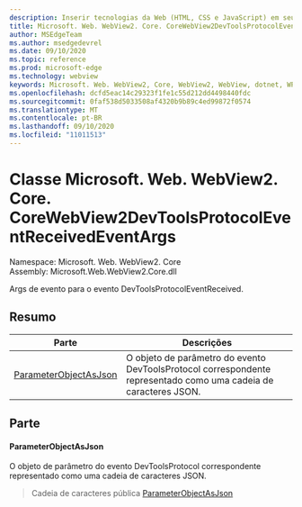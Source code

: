 ```yaml
---
description: Inserir tecnologias da Web (HTML, CSS e JavaScript) em seus aplicativos nativos com o controle WebView2 do Microsoft Edge
title: Microsoft. Web. WebView2. Core. CoreWebView2DevToolsProtocolEventReceivedEventArgs
author: MSEdgeTeam
ms.author: msedgedevrel
ms.date: 09/10/2020
ms.topic: reference
ms.prod: microsoft-edge
ms.technology: webview
keywords: Microsoft. Web. WebView2, Core, WebView2, WebView, dotnet, WPF, WinForms, app, Edge, CoreWebView2, CoreWebView2Controller, controle do navegador, Edge HTML, Microsoft. Web. WebView2. Core. CoreWebView2DevToolsProtocolEventReceivedEventArgs
ms.openlocfilehash: dcfd5eac14c29323f1fe1c55d212dd4498440fdc
ms.sourcegitcommit: 0faf538d5033508af4320b9b89c4ed99872f0574
ms.translationtype: MT
ms.contentlocale: pt-BR
ms.lasthandoff: 09/10/2020
ms.locfileid: "11011513"
---
```

# Classe Microsoft. Web. WebView2. Core. CoreWebView2DevToolsProtocolEventReceivedEventArgs 

Namespace: Microsoft. Web. WebView2. Core \
Assembly: Microsoft.Web.WebView2.Core.dll

Args de evento para o evento DevToolsProtocolEventReceived.

## Resumo

 Parte                        | Descrições
--------------------------------|---------------------------------------------
[ParameterObjectAsJson](#parameterobjectasjson) | O objeto de parâmetro do evento DevToolsProtocol correspondente representado como uma cadeia de caracteres JSON.

## Parte

#### ParameterObjectAsJson 

O objeto de parâmetro do evento DevToolsProtocol correspondente representado como uma cadeia de caracteres JSON.

> Cadeia de caracteres pública [ParameterObjectAsJson](#parameterobjectasjson)

